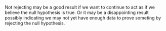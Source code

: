 Not rejecting may be a good result if we want to continue to act as if we believe the null hypothesis is true. Or it may be a disappointing result possibly indicating we may not yet have enough data to prove someting by rejecting the null hypothesis.